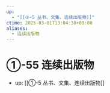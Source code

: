 ```yaml
---
up:
  - "[[①-5 丛书、文集、连续出版物]]"
ctime: 2025-03-01T13:04:38+08:00
aliases:
  - 连续出版物
---
```


# ①-55 连续出版物

- up: [[①-5 丛书、文集、连续出版物]]
